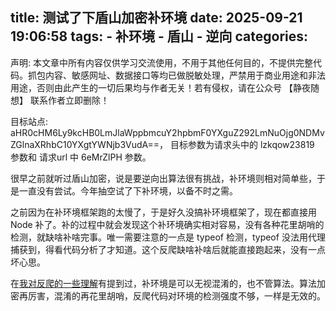 title: 测试了下盾山加密补环境
date: 2025-09-21 19:06:58
tags:
    - 补环境
    - 盾山
    - 逆向
categories:
---
声明: 本文章中所有内容仅供学习交流使用，不用于其他任何目的，不提供完整代码。抓包内容、敏感网址、数据接口等均已做脱敏处理，严禁用于商业用途和非法用途，否则由此产生的一切后果均与作者无关！若有侵权，请在公众号 【静夜随想】 联系作者立即删除！

目标站点: aHR0cHM6Ly9kcHB0LmJlaWppbmcuY2hpbmF0YXguZ292LmNuOjg0NDMvZGlnaXRhbC10YXgtYWNjb3VudA==， 目标参数为请求头中的 lzkqow23819 参数和 请求url 中 6eMrZlPH 参数。

很早之前就听过盾山加密，说是要逆向出算法很有挑战，补环境则相对简单些，于是一直没有尝试。今年抽空试了下补环境，以备不时之需。

之前因为在补环境框架跑的太慢了，于是好久没搞补环境框架了，现在都直接用Node 补了。补的过程中就会发现这个补环境确实相对容易，没有各种花里胡哨的检测，就缺啥补啥完事。唯一需要注意的一点是 typeof 检测，typeof 没法用代理捕获到，得看代码分析了才知道。这个反爬缺啥补啥后就能直接跑起来，没有一点坏心思。

在[我对反爬的一些理解](https://mp.weixin.qq.com/s/vk6e14QaqMEJ6FUKQnUKLg)有提到过，补环境是可以无视混淆的，也不管算法。算法加密再厉害，混淆的再花里胡哨，反爬代码对环境的检测强度不够，一样是无效的。
